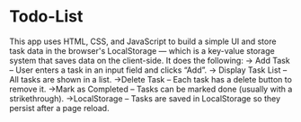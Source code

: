 # Todo-List
This app uses HTML, CSS, and JavaScript to build a simple UI and store task data in the browser's LocalStorage — which is a key-value storage system that saves data on the client-side.
It does the following:
-> Add Task – User enters a task in an input field and clicks “Add”.
-> Display Task List – All tasks are shown in a list.
->Delete Task – Each task has a delete button to remove it.
->Mark as Completed – Tasks can be marked done (usually with a strikethrough).
->LocalStorage – Tasks are saved in LocalStorage so they persist after a page reload.
